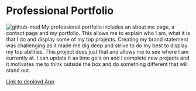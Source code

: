 # Professional Portfolio
![github-med](https://user-images.githubusercontent.com/58678985/75116244-87c68580-5623-11ea-9d37-8960636a5fb1.png)
My professional portfolio includes an about me page, a contact page and my portfolio. This allows  me to explain who I am, what it is that I do and display some of my top projects. Creating my brand statement was challenging as it made me dig deep and strive to do my best to display my top abilities. This project does just that and allows me to see where I am currently at. I can update it as time go's on and I complete new projects and it motivates me to think outside the box and do something different that will stand out. 

[Link to deployd App](https://mekaleka.github.io/Bootstrap-Portfolio/)
